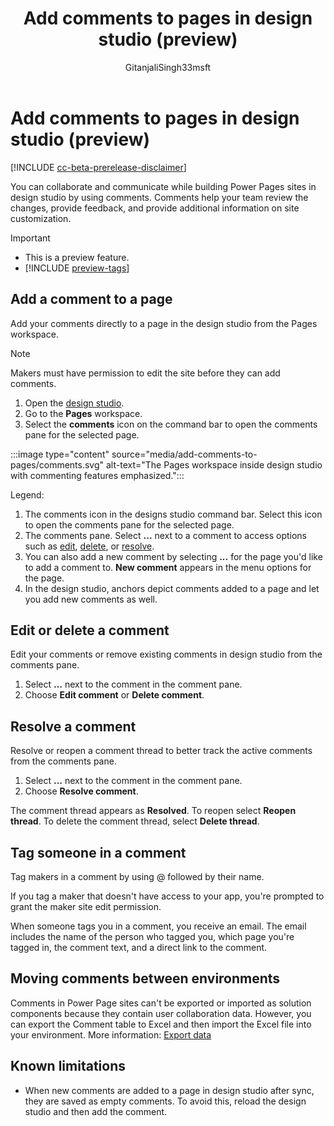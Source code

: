 ﻿---
title: Add comments to pages in design studio (preview)
description: Learn how to add comments to your Power Pages site.
author: GitanjaliSingh33msft
ms.topic: conceptual
ms.custom: 
ms.date: 10/23/2023
ms.subservice:
ms.author: gisingh
ms.reviewer: kkendrick
contributors:
    - ProfessorKendrick
    - GitanjaliSingh33msft
---

# Add comments to pages in design studio (preview)

[!INCLUDE [cc-beta-prerelease-disclaimer](../includes/cc-beta-prerelease-disclaimer.md)]

You can collaborate and communicate while building Power Pages sites in design studio by using comments. Comments help your team review the changes, provide feedback, and provide additional information on site customization. 

> [!IMPORTANT]
> - This is a preview feature.
> - [!INCLUDE [preview-tags](../includes/cc-preview-features-definition.md)]

## Add a comment to a page

Add your comments directly to a page in the design studio from the Pages workspace.

> [!NOTE]
> Makers must have permission to edit the site before they can add comments.

1. Open the [design studio](use-design-studio.md).
1. Go to the **Pages** workspace.
1. Select the **comments** icon on the command bar to open the comments pane for the selected page. 

:::image type="content" source="media/add-comments-to-pages/comments.svg" alt-text="The Pages workspace inside design studio with commenting features emphasized.":::

Legend:

1. The comments icon in the designs studio command bar. Select this icon to open the comments pane for the selected page.
1. The comments pane. Select **...** next to a comment to access options such as [edit](#edit-or-delete-a-comment), [delete](#edit-or-delete-a-comment), or [resolve](#resolve-a-comment).
1. You can also add a new comment by selecting **...** for the page you'd like to add a comment to. **New comment** appears in the menu options for the page.
1. In the design studio, anchors depict comments added to a page and let you add new comments as well.

## Edit or delete a comment

Edit your comments or remove existing comments in design studio from the comments pane.

1. Select **...** next to the comment in the comment pane.
1. Choose **Edit comment** or **Delete comment**.

## Resolve a comment

Resolve or reopen a comment thread to better track the active comments from the comments pane.

1. Select **...** next to the comment in the comment pane.
1. Choose **Resolve comment**. 

The comment thread appears as **Resolved**. To reopen select **Reopen thread**. To delete the comment thread, select **Delete thread**.

## Tag someone in a comment

Tag makers in a comment by using @ followed by their name.

If you tag a maker that doesn't have access to your app, you're prompted to grant the maker site edit permission.

When someone tags you in a comment, you receive an email. The email includes  the name of the person who tagged you, which page you're tagged in, the comment text, and a direct link to the comment.

## Moving comments between environments

Comments in Power Page sites can't be exported or imported as solution components because they contain user collaboration data. However, you can export the Comment table to Excel and then import the Excel file into your environment. More information: [Export data](/power-apps/maker/data-platform/data-platform-import-export#export-data)

## Known limitations

- When new comments are added to a page in design studio after sync, they are saved as empty comments. To avoid this, reload the design studio and then add the comment.

